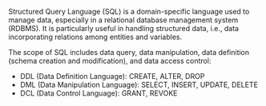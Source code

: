 Structured Query Language (SQL) is a domain-specific language used to manage data, especially in a relational database management system (RDBMS). It is particularly useful in handling structured data, i.e., data incorporating relations among entities and variables.

The scope of SQL includes data query, data manipulation, data definition (schema creation and modification), and data access control:
- DDL (Data Definition Language): CREATE, ALTER, DROP
- DML (Data Manipulation Language): SELECT, INSERT, UPDATE, DELETE
- DCL (Data Control Language): GRANT, REVOKE
